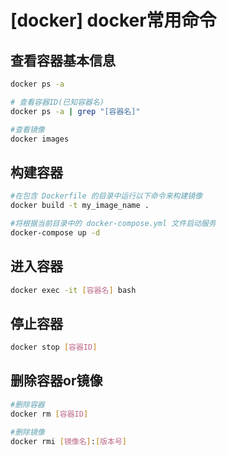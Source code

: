 # [docker] docker常用命令



## 查看容器基本信息
```Bash
docker ps -a

# 查看容器ID(已知容器名)
docker ps -a | grep "[容器名]"

#查看镜像
docker images
```

## 构建容器
```Bash
#在包含 Dockerfile 的目录中运行以下命令来构建镜像
docker build -t my_image_name .

#将根据当前目录中的 docker-compose.yml 文件启动服务
docker-compose up -d
```



## 进入容器
```Bash
docker exec -it [容器名] bash 
```

## 停止容器
```Bash
docker stop [容器ID]
```

## 删除容器or镜像
```Bash
#删除容器
docker rm [容器ID]

#删除镜像
docker rmi [镜像名]:[版本号]
```
